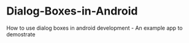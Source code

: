 Dialog-Boxes-in-Android
=======================

How to use dialog boxes in android development - An example app to demostrate